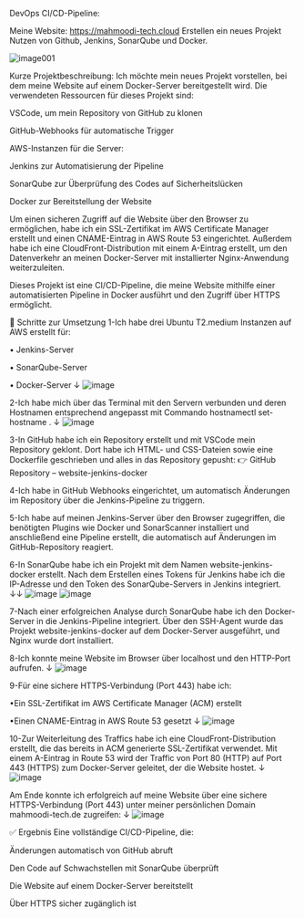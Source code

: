 DevOps CI/CD-Pipeline: 

Meine Website: https://mahmoodi-tech.cloud
Erstellen ein neues Projekt Nutzen von Github, Jenkins, SonarQube und Docker.

![image001](https://github.com/user-attachments/assets/46c40903-25a6-4454-8521-b3eac693ce1a)


Kurze Projektbeschreibung:
Ich möchte mein neues Projekt vorstellen, bei dem meine Website auf einem Docker-Server bereitgestellt wird. Die verwendeten Ressourcen für dieses Projekt sind:

VSCode, um mein Repository von GitHub zu klonen

GitHub-Webhooks für automatische Trigger

AWS-Instanzen für die Server:

Jenkins zur Automatisierung der Pipeline

SonarQube zur Überprüfung des Codes auf Sicherheitslücken

Docker zur Bereitstellung der Website

Um einen sicheren Zugriff auf die Website über den Browser zu ermöglichen, habe ich ein SSL-Zertifikat im AWS Certificate Manager erstellt und einen CNAME-Eintrag in AWS Route 53 eingerichtet. Außerdem habe ich eine CloudFront-Distribution mit einem A-Eintrag erstellt, um den Datenverkehr an meinen Docker-Server mit installierter Nginx-Anwendung weiterzuleiten.

Dieses Projekt ist eine CI/CD-Pipeline, die meine Website mithilfe einer automatisierten Pipeline in Docker ausführt und den Zugriff über HTTPS ermöglicht.

📌 Schritte zur Umsetzung
1-Ich habe drei Ubuntu T2.medium Instanzen auf AWS erstellt für:

  • Jenkins-Server

  • SonarQube-Server

  • Docker-Server ↓
![image](https://github.com/user-attachments/assets/37c808b8-6922-4603-b14e-3e09aa72d742)

2-Ich habe mich über das Terminal mit den Servern verbunden und deren Hostnamen entsprechend angepasst mit Commando hostnamectl set-hostname <Server Name>. ↓
![image](https://github.com/user-attachments/assets/4593f761-d9d7-4bc8-a007-3716e6545354)

3-In GitHub habe ich ein Repository erstellt und mit VSCode mein Repository geklont.
  Dort habe ich HTML- und CSS-Dateien sowie eine Dockerfile geschrieben und alles in das Repository gepusht:
  👉 GitHub Repository – website-jenkins-docker

4-Ich habe in GitHub Webhooks eingerichtet, um automatisch Änderungen im Repository über die Jenkins-Pipeline zu triggern.

5-Ich habe auf meinen Jenkins-Server über den Browser zugegriffen, die benötigten Plugins wie Docker und SonarScanner installiert und anschließend eine Pipeline erstellt, die automatisch auf Änderungen im GitHub-Repository reagiert.

6-In SonarQube habe ich ein Projekt mit dem Namen website-jenkins-docker erstellt.
  Nach dem Erstellen eines Tokens für Jenkins habe ich die IP-Adresse und den Token des SonarQube-Servers in Jenkins integriert. ↓↓
  ![image](https://github.com/user-attachments/assets/dcbd004e-7010-4836-8e9e-98fafc20606d)
  ![image](https://github.com/user-attachments/assets/486d6296-83d3-4706-9ab1-fa873fee76ab)

7-Nach einer erfolgreichen Analyse durch SonarQube habe ich den Docker-Server in die Jenkins-Pipeline integriert.
  Über den SSH-Agent wurde das Projekt website-jenkins-docker auf dem Docker-Server ausgeführt, und Nginx wurde dort installiert.

8-Ich konnte meine Website im Browser über localhost und den HTTP-Port aufrufen. ↓
  ![image](https://github.com/user-attachments/assets/ee4382f3-51ea-45e6-ba04-381d65adf6e3)

9-Für eine sichere HTTPS-Verbindung (Port 443) habe ich:

  •Ein SSL-Zertifikat im AWS Certificate Manager (ACM) erstellt

  •Einen CNAME-Eintrag in AWS Route 53 gesetzt ↓
   ![image](https://github.com/user-attachments/assets/2d5433d9-06a9-4b85-80c6-0481961cb2fe)

10-Zur Weiterleitung des Traffics habe ich eine CloudFront-Distribution erstellt,
die das bereits in ACM generierte SSL-Zertifikat verwendet.
Mit einem A-Eintrag in Route 53 wird der Traffic von Port 80 (HTTP) auf Port 443 (HTTPS) zum Docker-Server geleitet, der die Website hostet. ↓
![image](https://github.com/user-attachments/assets/ea13e3e9-ef47-4196-a309-3e683e8fd3e5)

Am Ende konnte ich erfolgreich auf meine Website über eine sichere HTTPS-Verbindung (Port 443)
unter meiner persönlichen Domain mahmoodi-tech.de zugreifen: ↓
![image](https://github.com/user-attachments/assets/4401a348-19eb-4d39-99fb-b077a7bb4fbc)



✅ Ergebnis
Eine vollständige CI/CD-Pipeline, die:

Änderungen automatisch von GitHub abruft

Den Code auf Schwachstellen mit SonarQube überprüft

Die Website auf einem Docker-Server bereitstellt

Über HTTPS sicher zugänglich ist






